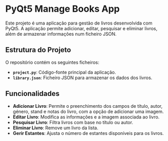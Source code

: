# PyQt5 Manage Books App

Este projeto é uma aplicação para gestão de livros desenvolvida com PyQt5. A aplicação permite adicionar, editar, pesquisar e eliminar livros, além de armazenar informações num ficheiro JSON.

## Estrutura do Projeto

O repositório contém os seguintes ficheiros:

- **`project.py`**: Código-fonte principal da aplicação.
- **`library.json`**: Ficheiro JSON para armazenar os dados dos livros.

## Funcionalidades

- **Adicionar Livro**: Permite o preenchimento dos campos de título, autor, género, stand e notas do livro, com a opção de adicionar uma imagem.
- **Editar Livro**: Modifica as informações e a imagem associada ao livro.
- **Pesquisar Livro**: Filtra livros com base no título ou autor.
- **Eliminar Livro**: Remove um livro da lista.
- **Gerir Estantes**: Ajusta o número de estantes disponíveis para os livros.
